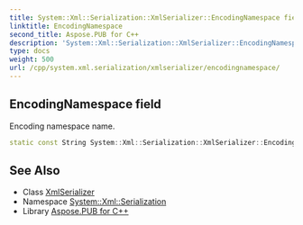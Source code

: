 ```yaml
---
title: System::Xml::Serialization::XmlSerializer::EncodingNamespace field
linktitle: EncodingNamespace
second_title: Aspose.PUB for C++
description: 'System::Xml::Serialization::XmlSerializer::EncodingNamespace field. Encoding namespace name in C++.'
type: docs
weight: 500
url: /cpp/system.xml.serialization/xmlserializer/encodingnamespace/
---
```

## EncodingNamespace field


Encoding namespace name.

```cpp
static const String System::Xml::Serialization::XmlSerializer::EncodingNamespace
```

## See Also

* Class [XmlSerializer](../)
* Namespace [System::Xml::Serialization](../../)
* Library [Aspose.PUB for C++](../../../)
